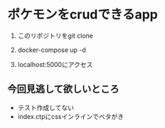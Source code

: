 # ポケモンをcrudできるapp

1. このリポジトリをgit clone


2. docker-compose up -d


3. localhost:5000にアクセス

## 今回見逃して欲しいところ

- テスト作成してない
- index.ctpにcssインラインでベタがき
